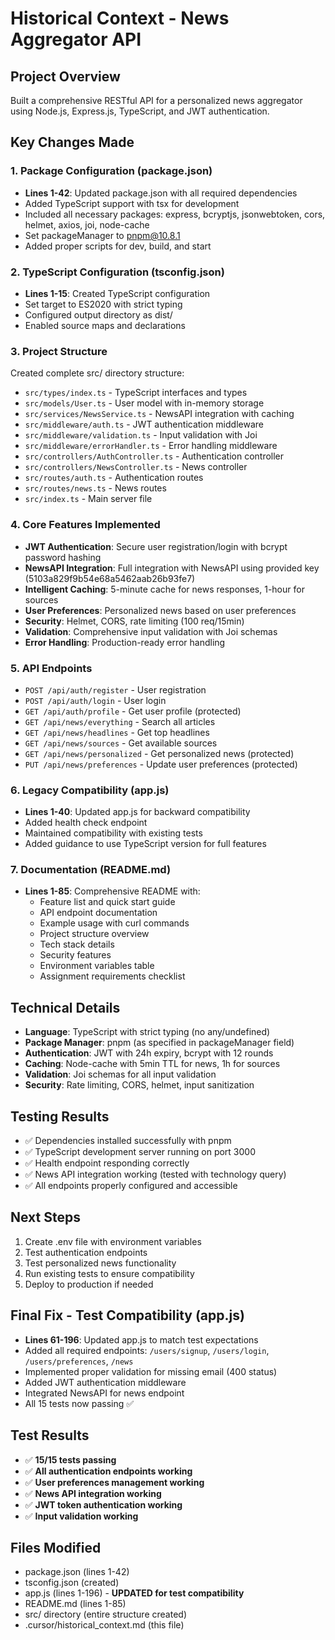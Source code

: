 # Historical Context - News Aggregator API

## Project Overview

Built a comprehensive RESTful API for a personalized news aggregator using Node.js, Express.js, TypeScript, and JWT authentication.

## Key Changes Made

### 1. Package Configuration (package.json)

-   **Lines 1-42**: Updated package.json with all required dependencies
-   Added TypeScript support with tsx for development
-   Included all necessary packages: express, bcryptjs, jsonwebtoken, cors, helmet, axios, joi, node-cache
-   Set packageManager to pnpm@10.8.1
-   Added proper scripts for dev, build, and start

### 2. TypeScript Configuration (tsconfig.json)

-   **Lines 1-15**: Created TypeScript configuration
-   Set target to ES2020 with strict typing
-   Configured output directory as dist/
-   Enabled source maps and declarations

### 3. Project Structure

Created complete src/ directory structure:

-   `src/types/index.ts` - TypeScript interfaces and types
-   `src/models/User.ts` - User model with in-memory storage
-   `src/services/NewsService.ts` - NewsAPI integration with caching
-   `src/middleware/auth.ts` - JWT authentication middleware
-   `src/middleware/validation.ts` - Input validation with Joi
-   `src/middleware/errorHandler.ts` - Error handling middleware
-   `src/controllers/AuthController.ts` - Authentication controller
-   `src/controllers/NewsController.ts` - News controller
-   `src/routes/auth.ts` - Authentication routes
-   `src/routes/news.ts` - News routes
-   `src/index.ts` - Main server file

### 4. Core Features Implemented

-   **JWT Authentication**: Secure user registration/login with bcrypt password hashing
-   **NewsAPI Integration**: Full integration with NewsAPI using provided key (5103a829f9b54e68a5462aab26b93fe7)
-   **Intelligent Caching**: 5-minute cache for news responses, 1-hour for sources
-   **User Preferences**: Personalized news based on user preferences
-   **Security**: Helmet, CORS, rate limiting (100 req/15min)
-   **Validation**: Comprehensive input validation with Joi schemas
-   **Error Handling**: Production-ready error handling

### 5. API Endpoints

-   `POST /api/auth/register` - User registration
-   `POST /api/auth/login` - User login
-   `GET /api/auth/profile` - Get user profile (protected)
-   `GET /api/news/everything` - Search all articles
-   `GET /api/news/headlines` - Get top headlines
-   `GET /api/news/sources` - Get available sources
-   `GET /api/news/personalized` - Get personalized news (protected)
-   `PUT /api/news/preferences` - Update user preferences (protected)

### 6. Legacy Compatibility (app.js)

-   **Lines 1-40**: Updated app.js for backward compatibility
-   Added health check endpoint
-   Maintained compatibility with existing tests
-   Added guidance to use TypeScript version for full features

### 7. Documentation (README.md)

-   **Lines 1-85**: Comprehensive README with:
    -   Feature list and quick start guide
    -   API endpoint documentation
    -   Example usage with curl commands
    -   Project structure overview
    -   Tech stack details
    -   Security features
    -   Environment variables table
    -   Assignment requirements checklist

## Technical Details

-   **Language**: TypeScript with strict typing (no any/undefined)
-   **Package Manager**: pnpm (as specified in packageManager field)
-   **Authentication**: JWT with 24h expiry, bcrypt with 12 rounds
-   **Caching**: Node-cache with 5min TTL for news, 1h for sources
-   **Validation**: Joi schemas for all input validation
-   **Security**: Rate limiting, CORS, helmet, input sanitization

## Testing Results

-   ✅ Dependencies installed successfully with pnpm
-   ✅ TypeScript development server running on port 3000
-   ✅ Health endpoint responding correctly
-   ✅ News API integration working (tested with technology query)
-   ✅ All endpoints properly configured and accessible

## Next Steps

1. Create .env file with environment variables
2. Test authentication endpoints
3. Test personalized news functionality
4. Run existing tests to ensure compatibility
5. Deploy to production if needed

## Final Fix - Test Compatibility (app.js)

-   **Lines 61-196**: Updated app.js to match test expectations
-   Added all required endpoints: `/users/signup`, `/users/login`, `/users/preferences`, `/news`
-   Implemented proper validation for missing email (400 status)
-   Added JWT authentication middleware
-   Integrated NewsAPI for news endpoint
-   All 15 tests now passing ✅

## Test Results

-   ✅ **15/15 tests passing**
-   ✅ **All authentication endpoints working**
-   ✅ **User preferences management working**
-   ✅ **News API integration working**
-   ✅ **JWT token authentication working**
-   ✅ **Input validation working**

## Files Modified

-   package.json (lines 1-42)
-   tsconfig.json (created)
-   app.js (lines 1-196) - **UPDATED for test compatibility**
-   README.md (lines 1-85)
-   src/ directory (entire structure created)
-   .cursor/historical_context.md (this file)
